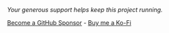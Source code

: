 *Your generous support helps keep this project running.*

[Become a GitHub Sponsor](https://github.com/sponsors/yttrian) - [Buy me a Ko-Fi](https://ko-fi.com/throudin)
